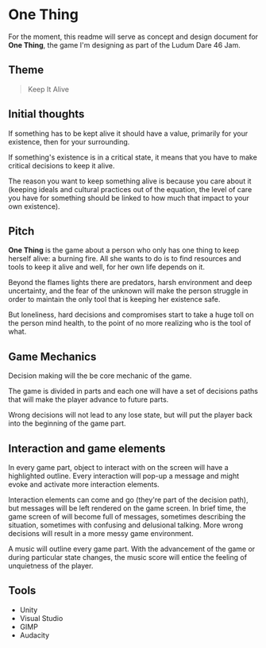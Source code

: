 # One Thing

For the moment, this readme will serve as concept and design document for **One Thing**, the game I'm designing as part of the Ludum Dare 46 Jam.

## Theme
> Keep It Alive

## Initial thoughts
If something has to be kept alive it should have a value, primarily for your existence, then for your surrounding.

If something's existence is in a critical state, it means that you have to make critical decisions to keep it alive.

The reason you want to keep something alive is because you care about it (keeping ideals and cultural practices out of the equation, the level of care you have for something should be linked to how much that impact to your own existence).

## Pitch
**One Thing** is the game about a person who only has one thing to keep herself alive: a burning fire. All she wants to do is to find resources and tools to keep it alive and well, for her own life depends on it.

Beyond the flames lights there are predators, harsh environment and deep uncertainty, and the fear of the unknown will make the person struggle in order to maintain the only tool that is keeping her existence safe.

But loneliness, hard decisions and compromises start to take a huge toll on the person mind health, to the point of no more realizing who is the tool of what.

## Game Mechanics
Decision making will the be core mechanic of the game.

The game is divided in parts and each one will have a set of decisions paths that will make the player advance to future parts.

Wrong decisions will not lead to any lose state, but will put the player back into the beginning of the game part.

## Interaction and game elements
In every game part, object to interact with on the screen will have a highlighted outline. Every interaction will pop-up a message and might evoke and activate more interaction elements.

Interaction elements can come and go (they're part of the decision path), but messages will be left rendered on the game screen. In brief time, the game screen of will become full of messages, sometimes describing the situation, sometimes with confusing and delusional talking. More wrong decisions will result in a more messy game environment.

A music will outline every game part. With the advancement of the game or during particular state changes, the music score will entice the feeling of unquietness of the player.

## Tools
- Unity
- Visual Studio
- GIMP
- Audacity
